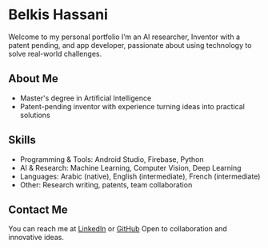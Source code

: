 # Belkis Hassani
Welcome to my personal portfolio
I’m an AI researcher, Inventor with a patent pending, and app developer, passionate about using technology to solve real-world challenges. 
## About Me
-  Master's degree in Artificial Intelligence 
-  Patent-pending inventor with experience turning ideas into practical solutions  
## Skills
- Programming & Tools:  Android Studio, Firebase, Python
- AI & Research: Machine Learning, Computer Vision, Deep Learning  
- Languages: Arabic (native), English (intermediate), French (intermediate)
- Other: Research writing, patents, team collaboration
## Contact Me
You can reach me at [LinkedIn](https://www.linkedin.com/in/belkis-hassani) or [GitHub](https://github.com/BelksiHassani) Open to collaboration and innovative ideas.


